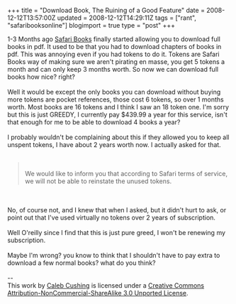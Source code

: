 +++
title = "Download Book, The Ruining of a Good Feature"
date = 2008-12-12T13:57:00Z
updated = 2008-12-12T14:29:11Z
tags = ["rant", "safaribooksonline"]
blogimport = true 
type = "post"
+++

1-3 Months ago <a href="http://safari.oreilly.com/">Safari Books</a> finally started allowing you to download full books in pdf. It used to be that you had to download chapters of books in pdf. This was annoying even if you had tokens to do it. Tokens are Safari Books way of making sure we aren't pirating en masse, you get 5 tokens a month and can only keep 3 months worth. So now we can download full books how nice? right?<br /><br />Well it would be except the only books you can download without buying more tokens are pocket references, those cost 6 tokens, so over 1 months worth. Most books are 16 tokens and I think I saw an 18 token one. I'm sorry but this is just GREEDY, I currently pay $439.99 a year for this service, isn't that enough for me to be able to download 4 books a year?<br /><br />I probably wouldn't be complaining about this if they allowed you to keep all unspent tokens, I have about 2 years worth now. I actually asked for that.<br /><br /><blockquote><br />We would like to inform you that according to Safari terms of service, we will not be able to reinstate the unused tokens.<br /></blockquote><br /><br />No, of course not, and I knew that when I asked, but it didn't hurt to ask, or point out that I've used virtually no tokens over 2 years of subscription.<br /><br />Well O'reilly since I find that this is just pure greed, I won't be renewing my subscription.<br /><br />Maybe I'm wrong? you know to think that I shouldn't have to pay extra to download a few normal books? what do you think?<div class="blogger-post-footer"><br />--<br />
This <span xmlns:dc="http://purl.org/dc/elements/1.1/" href="http://purl.org/dc/dcmitype/Text" rel="dc:type">work</span> by <a xmlns:cc="http://creativecommons.org/ns#" href="http://www.xenoterracide.com" property="cc:attributionName" rel="cc:attributionURL">Caleb Cushing</a> is licensed under a <a rel="license" href="http://creativecommons.org/licenses/by-nc-sa/3.0/">Creative Commons Attribution-NonCommercial-ShareAlike 3.0 Unported License</a>.</div>
